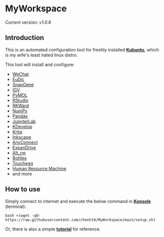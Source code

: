 # MyWorkspace
*Current version: v1.0.6*  

## Introduction
This is an automated configuration tool for freshly installed [**Kubuntu**](https://kubuntu.org/), which is my wife's least hated linux distro.  
  
This tool will install and configure:
- [WeChat](https://www.wechat.com/)
- [EuDic](https://www.eudic.net/)
- [SnapGene](https://www.snapgene.com/)
- [IGV](https://software.broadinstitute.org/software/igv/)
- [PyMOL](https://pymol.org/)
- [RStudio](https://www.rstudio.com/)
- [RKWard](https://rkward.kde.org/)
- [NumPy](https://numpy.org/)
- [Pandas](https://pandas.pydata.org/)
- [JupyterLab](https://github.com/jupyterlab/jupyterlab-desktop)
- [KDevelop](https://www.kdevelop.org/)
- [Krita](https://krita.org/)
- [Inkscape](https://inkscape.org/)
- [AnyConnect](https://www.cisco.com/c/en/us/products/security/anyconnect-secure-mobility-client)
- [ExpanDrive](https://www.expandrive.com/)
- [Alt_rm](https://github.com/chenh19/alt_rm)
- [Bottles](https://usebottles.com/)
- [Touchegg](https://github.com/JoseExposito/touchegg)
- [Human Resource Machine](https://tomorrowcorporation.com/humanresourcemachine)
- and more

## How to use
Simply connect to internet and execute the below command in [**Konsole**](https://konsole.kde.org/) (terminal): 
```
bash <(wget -qO- https://raw.githubusercontent.com/chenh19/MyWorkspace/main/setup.sh)
```
Or, there is also a simple [**tutorial**](https://chenh19.github.io/MyWorkspace/) for reference.
